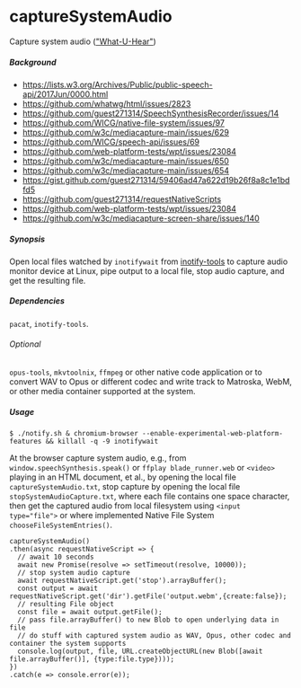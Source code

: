 # captureSystemAudio
Capture system audio (["What-U-Hear"](https://wiki.archlinux.org/index.php/PulseAudio/Examples#ALSA_monitor_source)) 
<h5>Background</h5>

- https://lists.w3.org/Archives/Public/public-speech-api/2017Jun/0000.html
- https://github.com/whatwg/html/issues/2823
- https://github.com/guest271314/SpeechSynthesisRecorder/issues/14
- https://github.com/WICG/native-file-system/issues/97
- https://github.com/w3c/mediacapture-main/issues/629
- https://github.com/WICG/speech-api/issues/69
- https://github.com/web-platform-tests/wpt/issues/23084
- https://github.com/w3c/mediacapture-main/issues/650
- https://github.com/w3c/mediacapture-main/issues/654
- https://gist.github.com/guest271314/59406ad47a622d19b26f8a8c1e1bdfd5
- https://github.com/guest271314/requestNativeScripts
- https://github.com/web-platform-tests/wpt/issues/23084
- https://github.com/w3c/mediacapture-screen-share/issues/140

<h5>Synopsis</h5>

Open local files watched by `inotifywait` from [inotify-tools](https://github.com/inotify-tools/inotify-tools) to capture audio monitor device at Linux, pipe output to a local file, stop audio capture, and get the resulting file.

<h5>Dependencies</h5>

`pacat`, `inotify-tools`.

<h6>Optional</h6>

`opus-tools`, `mkvtoolnix`, `ffmpeg` or other native code application or to convert WAV to Opus or different codec and write track to Matroska, WebM, or other media container supported at the system.

<h5>Usage</h5>

`$ ./notify.sh & chromium-browser --enable-experimental-web-platform-features && killall -q -9 inotifywait`

At the browser capture system audio, e.g., from `window.speechSynthesis.speak()` or `ffplay blade_runner.web` or `<video>` playing in an HTML document, et al., by opening the local file `captureSystemAudio.txt`, stop capture by opening the local file `stopSystemAudioCapture.txt`, where each file contains one space character, then get the captured audio from local filesystem using `<input type="file">` or where implemented Native File System `chooseFileSystemEntries()`.

```
captureSystemAudio()
.then(async requestNativeScript => {
  // await 10 seconds
  await new Promise(resolve => setTimeout(resolve, 10000));
  // stop system audio capture
  await requestNativeScript.get('stop').arrayBuffer(); 
  const output = await requestNativeScript.get('dir').getFile('output.webm',{create:false});
  // resulting File object
  const file = await output.getFile(); 
  // pass file.arrayBuffer() to new Blob to open underlying data in file
  // do stuff with captured system audio as WAV, Opus, other codec and container the system supports
  console.log(output, file, URL.createObjectURL(new Blob([await file.arrayBuffer()], {type:file.type})));
})
.catch(e => console.error(e));
```





